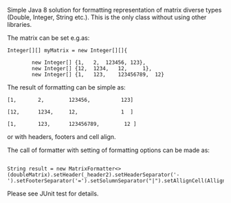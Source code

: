 Simple Java 8 solution for formatting representation of matrix diverse types (Double, Integer, String etc.). This is the only class without using other libraries. 

The matrix can be set e.g.as:

```
Integer[][] myMatrix = new Integer[][]{   
    
        new Integer[] {1,   2,  123456, 123},
        new Integer[] {12,  1234,   12,     1},    
        new Integer[] {1,   123,    123456789,  12}
```	
    
The result of formatting can be simple as:
    
```	
[1,       2,    	123456,          123]
    
[12,      1234, 	12,              1  ]
    
[1,   	  123,  	123456789,  	  12 ]

 ```	
    
 or with headers, footers and cell align.
    	
The call of formatter with setting of formatting options can be made as:
```
    
String result = new MatrixFormatter<>(doubleMatrix).setHeader(_header2).setHeaderSeparator('-').setFooterSeparator('=').setSolumnSeparator("|").setAllignCell(AllignCell.CENTER).toString();
```   
Please see JUnit test for details. 
